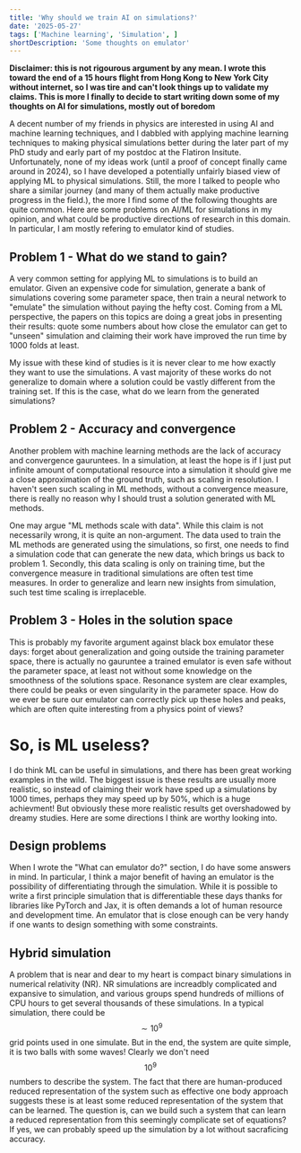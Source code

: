 ```yaml
---
title: 'Why should we train AI on simulations?'
date: '2025-05-27'
tags: ['Machine learning', 'Simulation', ]
shortDescription: 'Some thoughts on emulator'
---
```


**Disclaimer: this is not rigourous argument by any mean. I wrote this toward the end of a 15 hours flight from Hong Kong to New York City without internet, so I was tire and can't look things up to validate my claims. This is more I finally to decide to start writing down some of my thoughts on AI for simulations, mostly out of boredom**

A decent number of my friends in physics are interested in using AI and machine learning techniques, and I dabbled with applying machine learning techniques to making physical simulations better during the later part of my PhD study and early part of my postdoc at the Flatiron Insitute. Unfortunately, none of my ideas work (until a proof of concept finally came around in 2024), so I have developed a potentially unfairly biased view of applying ML to physical simulations. Still, the more I talked to people who share a similar journey (and many of them actually make productive progress in the field.), the more I find some of the following thoughts are quite common. Here are some problems on AI/ML for simulations in my opinion, and what could be productive directions of research in this domain. In particular, I am mostly refering to emulator kind of studies.

## Problem 1 - What do we stand to gain?

A very common setting for applying ML to simulations is to build an emulator. Given an expensive code for simulation, generate a bank of simulations covering some parameter space, then train a neural network to "emulate" the simulation without paying the hefty cost. Coming from a ML perspective, the papers on this topics are doing a great jobs in presenting their results: quote some numbers about how close the emulator can get to "unseen" simulation and claiming their work have improved the run time by 1000 folds at least.

My issue with these kind of studies is it is never clear to me how exactly they want to use the simulations. A vast majority of these works do not generalize to domain where a solution could be vastly different from the training set. If this is the case, what do we learn from the generated simulations?

## Problem 2 - Accuracy and convergence

Another problem with machine learning methods are the lack of accuracy and convergence gauruntees. In a simulation, at least the hope is if I just put infinite amount of computational resource into a simulation it should give me a close approximation of the ground truth, such as scaling in resolution. I haven't seen such scaling in ML methods, without a convergence measure, there is really no reason why I should trust a solution generated with ML methods.

One may argue "ML methods scale with data". While this claim is not necessarily wrong, it is quite an non-argument. The data used to train the ML methods are generated using the simulations, so first, one needs to find a simulation code that can generate the new data, which brings us back to problem 1. Secondly, this data scaling is only on training time, but the convergence measure in traditional simulations are often test time measures. In order to generalize and learn new insights from simulation, such test time scaling is irreplaceble.

## Problem 3 - Holes in the solution space

This is probably my favorite argument against black box emulator these days: forget about generalization and going outside the training parameter space, there is actually no gauruntee a trained emulator is even safe without the parameter space, at least not without some knowledge on the smoothness of the solutions space. Resonance system are clear examples, there could be peaks or even singularity in the parameter space. How do we ever be sure our emulator can correctly pick up these holes and peaks, which are often quite interesting from a physics point of views?

# So, is ML useless?

I do think ML can be useful in simulations, and there has been great working examples in the wild. The biggest issue is these results are usually more realistic, so instead of claiming their work have sped up a simulations by 1000 times, perhaps they may speed up by 50%, which is a huge achievment! But obviously these more realistic results get overshadowed by dreamy studies. Here are some directions I think are worthy looking into.

## Design problems

When I wrote the "What can emulator do?" section, I do have some answers in mind. In particular, I think a major benefit of having an emulator is the possibility of differentiating through the simulation. While it is possible to write a first principle simulation that is differentiable these days thanks for libraries like PyTorch and Jax, it is often demands a lot of human resource and development time. An emulator that is close enough can be very handy if one wants to design something with some constraints.

## Hybrid simulation

A problem that is near and dear to my heart is compact binary simulations in numerical relativity (NR). NR simulations are increadbly complicated and expansive to simulation, and various groups spend hundreds of millions of CPU hours to get several thousands of these simulations. In a typical simulation, there could be $$\sim10^9$$ grid points used in one simulate. But in the end, the system are quite simple, it is two balls with some waves! Clearly we don't need $$10^9$$ numbers to describe the system. The fact that there are human-produced reduced representation of the system such as effective one body approach suggests these is at least some reduced representation of the system that can be learned. The question is, can we build such a system that can learn a reduced representation from this seemingly complicate set of equations? If yes, we can probably speed up the simulation by a lot without sacraficing accuracy.

